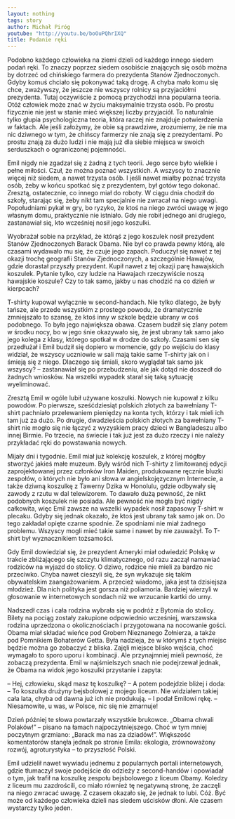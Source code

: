 ```yaml
---
layout: nothing
tags: story
author: Michał Piróg
youtube: "http://youtu.be/boOuPQhrIXQ"
title: Podanie ręki
---
```

Podobno każdego człowieka na ziemi dzieli od każdego innego siedem podań ręki. To znaczy poprzez siedem osobiście znających się osób można by dotrzeć od chińskiego farmera do prezydenta Stanów Zjednoczonych. Gdyby komuś chciało się pokonywać taką drogę. A chyba mało komu się chce, zważywszy, że jeszcze nie wszyscy rolnicy są przyjaciółmi prezydenta. Tutaj oczywiście z pomocą przychodzi inna popularna teoria. Otóż człowiek może znać w życiu maksymalnie trzysta osób. Po prostu fizycznie nie jest w stanie mieć większej liczby przyjaciół. To naturalnie tylko głupia psychologiczna teoria, która raczej nie znajduje potwierdzenia w faktach. Ale jeśli założymy, że obie są prawdziwe, zrozumiemy, że nie ma nic dziwnego w tym, że chińscy farmerzy nie znają się z prezydentami. Po prostu znają za dużo ludzi i nie mają już dla siebie miejsca w swoich serduszkach o ograniczonej pojemności.

Emil nigdy nie zgadzał się z żadną z tych teorii. Jego serce było wielkie i pełne miłości. Czuł, że można poznać wszystkich. A wszyscy to znacznie więcej niż siedem, a nawet trzysta osób. I jeśli nawet miałby poznać trzysta osób, żeby w końcu spotkać się z prezydentem, był gotów tego dokonać. Zresztą, ostatecznie, co innego miał do roboty. W ciągu dnia chodził do szkoły, starając się, żeby nikt tam specjalnie nie zwracał na niego uwagi. Popołudniami pykał w gry, bo ryzyko, że ktoś na niego zwróci uwagę w jego własnym domu, praktycznie nie istniało. Gdy nie robił jednego ani drugiego, zastanawiał się, kto wcześniej nosił jego koszulki.

Wyobrażał sobie na przykład, że którąś z jego koszulek nosił prezydent Stanów Zjednoczonych Barack Obama. Nie był co prawda pewny którą, ale czasami wydawało mu się, że czuje jego zapach. Poduczył się nawet z tej okazji trochę geografii Stanów Zjednoczonych, a szczególnie Hawajów, gdzie dorastał przyszły prezydent. Kupił nawet z tej okazji parę hawajskich koszulek. Pytanie tylko, czy ludzie na Hawajach rzeczywiście noszą hawajskie koszule? Czy to tak samo, jakby u nas chodzić na co dzień w kierpcach?

T-shirty kupował wyłącznie w second-handach. Nie tylko dlatego, że były tańsze, ale przede wszystkim z prostego powodu, że dramatycznie zmniejszało to szansę, że ktoś inny w szkole będzie ubrany w coś podobnego. To była jego największa obawa. Czasem budził się zlany potem w środku nocy, bo w jego śnie okazywało się, że jest ubrany tak samo jako jego kolega z klasy, którego spotkał w drodze do szkoły. Czasami sen się przedłużał i Emil budził się dopiero w momencie, gdy po wejściu do klasy widział, że wszyscy uczniowie w sali mają takie same T-shirty jak on i śmieją się z niego. Dlaczego się śmiali, skoro wyglądał tak samo jak wszyscy? – zastanawiał się po przebudzeniu, ale jak dotąd nie doszedł do żadnych wniosków. Na wszelki wypadek starał się taką sytuację wyeliminować.

Zresztą Emil w ogóle lubił używane koszulki. Nowych nie kupował z kilku powodów. Po pierwsze, sześćdziesiąt polskich złotych za bawełniany T-shirt pachniało przelewaniem pieniędzy na konta tych, którzy i tak mieli ich tam już za dużo. Po drugie, dwadzieścia polskich złotych za bawełniany T-shirt nie mogło się nie łączyć z wyzyskiem pracy dzieci w Bangladeszu albo innej Birmie. Po trzecie, na świecie i tak już jest za dużo rzeczy i nie należy przykładać ręki do powstawania nowych.

Mijały dni i tygodnie. Emil miał już kolekcję koszulek, z której mógłby stworzyć jakieś małe muzeum. Były wśród nich T-shirty z limitowanej edycji zaprojektowanej przez członków Iron Maiden, produkowane ręcznie bluzki zespołów, o których nie było ani słowa w angielskojęzycznym Internecie, a także dziwną koszulkę z Tawerny Dzika w Honolulu, gdzie odbywały się zawody z rzutu w dal telewizorem. To dawało dużą pewność, że nikt podobnych koszulek nie posiada. Ale pewność nie mogła być nigdy całkowita, więc Emil zawsze na wszelki wypadek nosił zapasowy T-shirt w plecaku. Gdyby się jednak okazało, że ktoś jest ubrany tak samo jak on. Do tego zakładał opięte czarne spodnie. Ze spodniami nie miał żadnego problemu. Wszyscy mogli mieć takie same i nawet by nie zauważył. To T-shirt był wyznacznikiem tożsamości.

Gdy Emil dowiedział się, że prezydent Ameryki miał odwiedzić Polskę w trakcie zbliżającego się szczytu klimatycznego, od razu zaczął namawiać rodziców na wyjazd do stolicy. O dziwo, rodzice nie mieli za bardzo nic przeciwko. Chyba nawet cieszyli się, że syn wykazuje się takim obywatelskim zaangażowaniem. A przecież wiadomo, jaka jest ta dzisiejsza młodzież. Dla nich polityka jest gorsza niż poliamoria. Bardziej wierzyli w głosowanie w internetowych sondach niż we wrzucanie kartki do urny.

Nadszedł czas i cała rodzina wybrała się w podróż z Bytomia do stolicy. Bilety na pociąg zostały zakupione odpowiednio wcześniej, warszawska rodzina uprzedzona o okolicznościach i przygotowana na nocowanie gości. Obama miał składać wieńce pod Grobem Nieznanego Żołnierza, a także pod Pomnikiem Bohaterów Getta. Była nadzieja, że w którymś z tych miejsc będzie można go zobaczyć z bliska.
Zajęli miejsce blisko wejścia, choć wymagało to sporo uporu i kombinacji. Ale przynajmniej mieli pewność, że zobaczą prezydenta. Emil w najśmielszych snach nie podejrzewał jednak, że Obama na widok jego koszulki przystanie i zapyta:

– Hej, człowieku, skąd masz tę koszulkę? – A potem podejdzie bliżej i doda: – To koszulka drużyny bejsbolowej z mojego liceum. Nie widziałem takiej cała lata, chyba od dawna już ich nie produkują. – I podał Emilowi rękę. – Niesamowite, u was, w Polsce, nic się nie zmarnuje!

Dzień później te słowa powtarzały wszystkie brukowce. „Obama chwali Polaków!” – pisano na łamach najpoczytniejszego. Choć w tym mniej poczytnym grzmiano: „Barack ma nas za dziadów!”. Większość komentatorów stanęła jednak po stronie Emila: ekologia, zrównoważony rozwój, agroturystyka – to przyszłość Polski.

Emil udzielił nawet wywiadu jednemu z popularnych portali internetowych, gdzie tłumaczył swoje podejście do odzieży z second-handów i opowiadał o tym, jak trafił na koszulkę zespołu bejsbolowego z liceum Obamy. Koledzy z liceum mu zazdrościli, co miało również tę negatywną stronę, że zaczęli na niego zwracać uwagę. Z czasem okazało się, że jednak to lubi. Cóż. Być może od każdego człowieka dzieli nas siedem uścisków dłoni. Ale czasem wystarczy tylko jeden.
